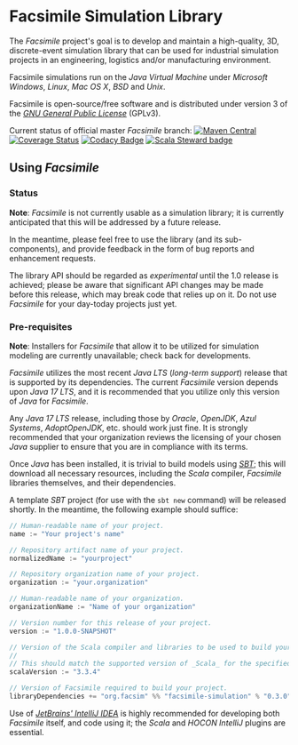 # Facsimile Simulation Library

The _Facsimile_ project's goal is to develop and maintain a high-quality, 3D, discrete-event simulation library that can
be used for industrial simulation projects in an engineering, logistics and/or manufacturing environment.

Facsimile simulations run on the _Java Virtual Machine_ under _Microsoft Windows_, _Linux_, _Mac OS X_, _BSD_ and
_Unix_.

Facsimile is open-source/free software and is distributed under version 3 of the
_[GNU General Public License](http://www.gnu.org/licenses/lgpl-3.0-standalone.html)_ (GPLv3).

Current status of official master _Facsimile_ branch:
[![Maven Central](https://maven-badges.herokuapp.com/maven-central/org.facsim/facsimile-simulation_3/badge.svg)](https://maven-badges.herokuapp.com/maven-central/org.facsim/facsimile-simulation_3)
[![Coverage Status](https://coveralls.io/repos/github/Facsimile/facsimile/badge.svg?branch=master)](https://coveralls.io/github/Facsimile/facsimile?branch=master)
[![Codacy Badge](https://app.codacy.com/project/badge/Grade/ba518cbf7a13430b9f3854933b5e94e9)](https://app.codacy.com/gh/Facsimile/facsimile/dashboard?utm_source=gh&utm_medium=referral&utm_content=&utm_campaign=Badge_grade)
[![Scala Steward badge](https://img.shields.io/badge/Scala_Steward-helping-brightgreen.svg?style=flat&logo=data:image/png;base64,iVBORw0KGgoAAAANSUhEUgAAAA4AAAAQCAMAAAARSr4IAAAAVFBMVEUAAACHjojlOy5NWlrKzcYRKjGFjIbp293YycuLa3pYY2LSqql4f3pCUFTgSjNodYRmcXUsPD/NTTbjRS+2jomhgnzNc223cGvZS0HaSD0XLjbaSjElhIr+AAAAAXRSTlMAQObYZgAAAHlJREFUCNdNyosOwyAIhWHAQS1Vt7a77/3fcxxdmv0xwmckutAR1nkm4ggbyEcg/wWmlGLDAA3oL50xi6fk5ffZ3E2E3QfZDCcCN2YtbEWZt+Drc6u6rlqv7Uk0LdKqqr5rk2UCRXOk0vmQKGfc94nOJyQjouF9H/wCc9gECEYfONoAAAAASUVORK5CYII=)](https://scala-steward.org)

## Using _Facsimile_

### Status

__Note__: _Facsimile_ is not currently usable as a simulation library; it is currently anticipated that this will be
addressed by a future release.

In the meantime, please feel free to use the library (and its sub-components), and provide feedback in the form of bug
reports and enhancement requests.

The library API should be regarded as _experimental_ until the 1.0 release is achieved; please be aware that significant
API changes may be made before this release, which may break code that relies up on it. Do not use _Facsimile_ for your
day-today projects just yet.

### Pre-requisites

__Note__: Installers for _Facsimile_ that allow it to be utilized for simulation modeling are currently unavailable;
 check back for developments.

_Facsimile_ utilizes the most recent _Java LTS_ (_long-term support_) release that is supported by its dependencies. The
current _Facsimile_ version depends upon _Java 17 LTS_, and it is recommended that you utilize only this version of
_Java_ for _Facsimile_.

Any _Java 17 LTS_ release, including those by _Oracle_, _OpenJDK_, _Azul Systems_, _AdoptOpenJDK_, etc. should work just
fine. It is strongly recommended that your organization reviews the licensing of your chosen _Java_ supplier to ensure
that you are in compliance with its terms.

Once _Java_ has been installed, it is trivial to build models using _[SBT](https://scala-sbt.org)_; this will download
all necessary resources, including the _Scala_ compiler, _Facsimile_ libraries themselves, and their dependencies.

A template _SBT_ project (for use with the `sbt new` command) will be released shortly. In the meantime, the following
example should suffice:

```sbt
// Human-readable name of your project.
name := "Your project's name"

// Repository artifact name of your project.
normalizedName := "yourproject"

// Repository organization name of your project.
organization := "your.organization"

// Human-readable name of your organization.
organizationName := "Name of your organization"

// Version number for this release of your project.
version := "1.0.0-SNAPSHOT"

// Version of the Scala compiler and libraries to be used to build your project.
//
// This should match the supported version of _Scala_ for the specified release.
scalaVersion := "3.3.4"

// Version of Facsimile required to build your project.
libraryDependencies += "org.facsim" %% "facsimile-simulation" % "0.3.0"
```

Use of _[JetBrains' IntelliJ IDEA](https://www.jetbrains.com/idea/)_ is highly recommended for developing both
_Facsimile_ itself, and code using it; the _Scala_ and _HOCON IntelliJ_ plugins are essential.
